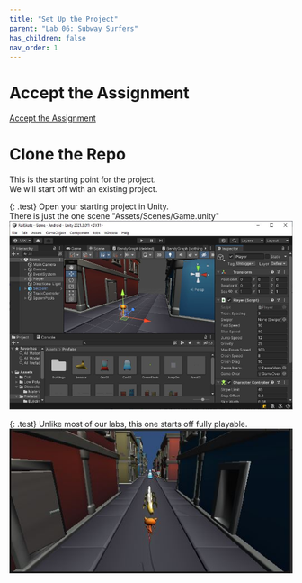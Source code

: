 ```yaml
---
title: "Set Up the Project"
parent: "Lab 06: Subway Surfers"
has_children: false
nav_order: 1
---
```


# Accept the Assignment
[Accept the Assignment](https://classroom.github.com/a/PIcAUCif)

# Clone the Repo
This is the starting point for the project.\
We will start off with an existing project.

{: .test}
Open your starting project in Unity.\
There is just the one scene "Assets/Scenes/Game.unity"
![Game Scene](images/lab06/start1.jpg "Game Scene")

{: .test}
Unlike most of our labs, this one starts off fully playable.
![Play](images/lab06/start2.jpg "Play")

